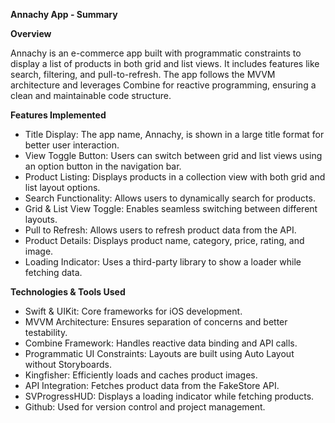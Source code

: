 **Annachy App - Summary**

**Overview**

Annachy is an e-commerce app built with programmatic constraints to display a list of products in both grid and list views. It includes features like search, filtering, and pull-to-refresh. The app follows the MVVM architecture and leverages Combine for reactive programming, ensuring a clean and maintainable code structure.

**Features Implemented**

* Title Display: The app name, Annachy, is shown in a large title format for better user interaction.
* View Toggle Button: Users can switch between grid and list views using an option button in the navigation bar.
* Product Listing: Displays products in a collection view with both grid and list layout options.
* Search Functionality: Allows users to dynamically search for products.
* Grid & List View Toggle: Enables seamless switching between different layouts.
* Pull to Refresh: Allows users to refresh product data from the API.
* Product Details: Displays product name, category, price, rating, and image.
* Loading Indicator: Uses a third-party library to show a loader while fetching data.

**Technologies & Tools Used**

* Swift & UIKit: Core frameworks for iOS development.
* MVVM Architecture: Ensures separation of concerns and better testability.
* Combine Framework: Handles reactive data binding and API calls.
* Programmatic UI Constraints: Layouts are built using Auto Layout without Storyboards.
* Kingfisher: Efficiently loads and caches product images.
* API Integration: Fetches product data from the FakeStore API.
* SVProgressHUD: Displays a loading indicator while fetching products.
* Github: Used for version control and project management.
